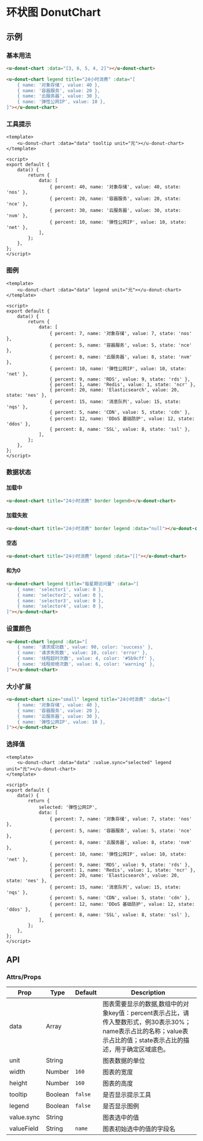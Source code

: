 # 环状图 DonutChart

## 示例
### 基本用法

``` html
<u-donut-chart :data="[3, 6, 5, 4, 2]"></u-donut-chart>
```

``` html
<u-donut-chart legend title="24小时消费" :data="[
    { name: '对象存储', value: 40 },
    { name: '容器服务', value: 20 },
    { name: '云服务器', value: 30 },
    { name: '弹性公网IP', value: 10 },
]"></u-donut-chart>
```

### 工具提示

```vue
<template>
    <u-donut-chart :data="data" tooltip unit="元"></u-donut-chart>
</template>

<script>
export default {
    data() {
        return {
            data: [
                { percent: 40, name: '对象存储', value: 40, state: 'nos' },
                { percent: 20, name: '容器服务', value: 20, state: 'nce' },
                { percent: 30, name: '云服务器', value: 30, state: 'nvm' },
                { percent: 10, name: '弹性公网IP', value: 10, state: 'net' },
            ],
        };
    },
};
</script>
```

### 图例

```vue
<template>
    <u-donut-chart :data="data" legend unit="元"></u-donut-chart>
</template>

<script>
export default {
    data() {
        return {
            data: [
                { percent: 7, name: '对象存储', value: 7, state: 'nos' },
                { percent: 5, name: '容器服务', value: 5, state: 'nce' },
                { percent: 8, name: '云服务器', value: 8, state: 'nvm' },
                { percent: 10, name: '弹性公网IP', value: 10, state: 'net' },
                { percent: 9, name: 'RDS', value: 9, state: 'rds' },
                { percent: 1, name: 'Redis', value: 1, state: 'ncr' },
                { percent: 20, name: 'Elasticsearch', value: 20, state: 'nes' },
                { percent: 15, name: '消息队列', value: 15, state: 'nqs' },
                { percent: 5, name: 'CDN', value: 5, state: 'cdn' },
                { percent: 12, name: 'DDoS 基础防护', value: 12, state: 'ddos' },
                { percent: 8, name: 'SSL', value: 8, state: 'ssl' },
            ],
        };
    },
};
</script>
```

### 数据状态

#### 加载中
``` html
<u-donut-chart title="24小时消费" border legend></u-donut-chart>
```

#### 加载失败
``` html
<u-donut-chart title="24小时消费" border legend :data="null"></u-donut-chart>
```

#### 空态
``` html
<u-donut-chart title="24小时消费" legend :data="[]"></u-donut-chart>
```

#### 和为0

``` html
<u-donut-chart legend title="每星期访问量" :data="[
    { name: 'selector1', value: 0 },
    { name: 'selector2', value: 0 },
    { name: 'selector3', value: 0 },
    { name: 'selector4', value: 0 },
]"></u-donut-chart>
```

### 设置颜色

``` html
<u-donut-chart legend :data="[
    { name: '请求成功数', value: 90, color: 'success' },
    { name: '请求失败数', value: 10, color: 'error' },
    { name: '线程超时次数', value: 4, color: '#5b9cff' },
    { name: '线程拒绝次数', value: 6, color: 'warning' },
]"></u-donut-chart>
```

### 大小扩展

``` html
<u-donut-chart size="small" legend title="24小时消费" :data="[
    { name: '对象存储', value: 40 },
    { name: '容器服务', value: 20 },
    { name: '云服务器', value: 30 },
    { name: '弹性公网IP', value: 10 },
]"></u-donut-chart>
```

### 选择值

```vue
<template>
    <u-donut-chart :data="data" :value.sync="selected" legend unit="元"></u-donut-chart>
</template>

<script>
export default {
    data() {
        return {
            selected: '弹性公网IP',
            data: [
                { percent: 7, name: '对象存储', value: 7, state: 'nos' },
                { percent: 5, name: '容器服务', value: 5, state: 'nce' },
                { percent: 8, name: '云服务器', value: 8, state: 'nvm' },
                { percent: 10, name: '弹性公网IP', value: 10, state: 'net' },
                { percent: 9, name: 'RDS', value: 9, state: 'rds' },
                { percent: 1, name: 'Redis', value: 1, state: 'ncr' },
                { percent: 20, name: 'Elasticsearch', value: 20, state: 'nes' },
                { percent: 15, name: '消息队列', value: 15, state: 'nqs' },
                { percent: 5, name: 'CDN', value: 5, state: 'cdn' },
                { percent: 12, name: 'DDoS 基础防护', value: 12, state: 'ddos' },
                { percent: 8, name: 'SSL', value: 8, state: 'ssl' },
            ],
        };
    },
};
</script>
```

## API

### Attrs/Props

| Prop | Type | Default | Description |
| --------- | ---- | ------- | ----------- |
| data | Array |  | 图表需要显示的数据,数组中的对象key值：percent表示占比，请传入整数形式，例30表示30%；name表示占比的名称；value表示占比的值；state表示占比的描述，用于确定区域底色。|
| unit | String |  | 图表数据的单位 |
| width | Number | `160` | 图表的宽度 |
| height | Number | `160` | 图表的高度 |
| tooltip | Boolean | `false` | 是否显示提示工具 |
| legend | Boolean | `false` | 是否显示图例 |
| value.sync | String |  | 图表选中的值 |
| valueField | String | `name` | 图表初始选中的值的字段名 |
